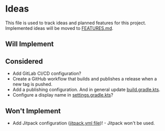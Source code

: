 # Ideas

This file is used to track ideas and planned features for this project. Implemented ideas will be moved to [FEATURES.md](./docs/FEATURES.md).

## Will Implement

## Considered

- Add GitLab CI/CD configuration?
- Create a GitHub workflow that builds and publishes a release when a new tag is pushed.
- Add a publishing configuration. And in general update [build.gradle.kts](./app/build.gradle.kts).
- Configure a display name in [settings.gradle.kts](./settings.gradle.kts)?

## Won't Implement

- Add Jitpack configuration ([jitpack.yml file](./jitpack.yml))! - Jitpack won't be used.
